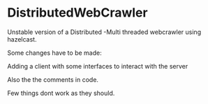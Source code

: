 DistributedWebCrawler
=====================

Unstable version of a Distributed -Multi threaded webcrawler using hazelcast.

Some changes have to be made: 

Adding a client with some interfaces to interact with the server 

Also the the comments in code. 

Few things dont work as they should. 
